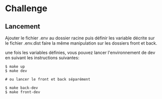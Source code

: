 # Challenge

## Lancement
Ajouter le fichier .env au dossier racine puis définir les variable décrite sur le fichier .env.dist
faire la même manipulation sur les dossiers front et back.

une fois les variables définies, vous pouvez lancer l'environnement de dev en suivant les instructions suivantes:
```
$ make up
$ make dev

# ou lancer le front et back séparément

$ make back-dev
$ make front-dev
```